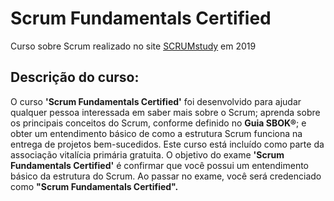 # Scrum Fundamentals Certified

Curso sobre Scrum realizado no site [SCRUMstudy](https://www.scrumstudy.com/portuguese/scrum-fundamentals-certified) em 2019

## Descrição do curso:
O curso **'Scrum Fundamentals Certified'** foi desenvolvido para ajudar qualquer pessoa interessada em saber mais sobre o Scrum; aprenda sobre os principais conceitos do Scrum, conforme definido no **Guia SBOK®**; e obter um entendimento básico de como a estrutura Scrum funciona na entrega de projetos bem-sucedidos. Este curso está incluído como parte da associação vitalícia primária gratuita. O objetivo do exame **'Scrum Fundamentals Certified'** é confirmar que você possui um entendimento básico da estrutura do Scrum. Ao passar no exame, você será credenciado como **"Scrum Fundamentals Certified".**
